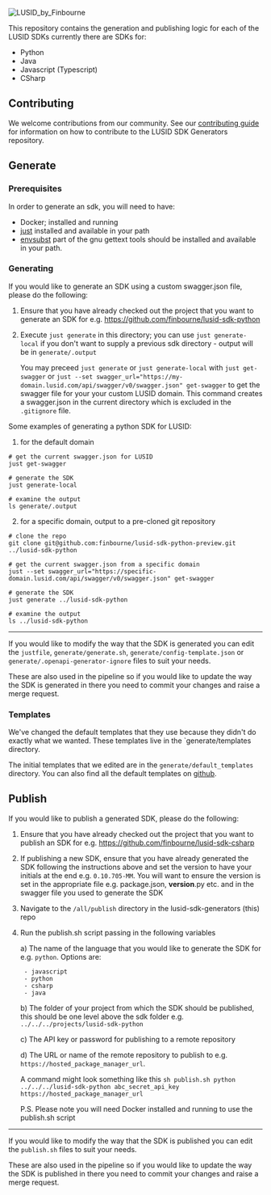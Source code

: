 ![LUSID_by_Finbourne](https://content.finbourne.com/LUSID_repo.png)

This repository contains the generation and publishing logic for each of the LUSID SDKs currently there are SDKs for:
- Python
- Java
- Javascript (Typescript)
- CSharp

## Contributing

We welcome contributions from our community. See our [contributing guide](docs/CONTRIBUTING.md) for information on how to contribute to the LUSID SDK Generators repository.
## Generate

### Prerequisites

In order to generate an sdk, you will need to have:
* Docker; installed and running
* [just](https://github.com/casey/just#installation) installed and available in your path
* [envsubst](https://www.gnu.org/software/gettext/manual/html_node/envsubst-Invocation.html) part of the gnu gettext tools should be installed and available in your path.

### Generating
If you would like to generate an SDK using a custom swagger.json file, please do the following:

1) Ensure that you have already checked out the project that you want to generate an SDK for e.g. https://github.com/finbourne/lusid-sdk-python
2) Execute `just generate` in this directory; you can use `just generate-local` if you don't want to supply a previous sdk directory - output will be in `generate/.output`

    You may preceed `just generate` or `just generate-local` with `just get-swagger` or `just --set swagger_url="https://my-domain.lusid.com/api/swagger/v0/swagger.json" get-swagger` to get the swagger file for your your custom LUSID domain. This command creates a swagger.json in the current directory which is excluded in the `.gitignore` file.
    
Some examples of generating a python SDK for LUSID:

1. for the default domain
```
# get the current swagger.json for LUSID
just get-swagger

# generate the SDK
just generate-local

# examine the output
ls generate/.output
```

2. for a specific domain, output to a pre-cloned git repository
```
# clone the repo
git clone git@github.com:finbourne/lusid-sdk-python-preview.git ../lusid-sdk-python

# get the current swagger.json from a specific domain
just --set swagger_url="https://specific-domain.lusid.com/api/swagger/v0/swagger.json" get-swagger

# generate the SDK
just generate ../lusid-sdk-python

# examine the output
ls ../lusid-sdk-python
```

----

If you would like to modify the way that the SDK is generated you can edit the `justfile`, `generate/generate.sh`, `generate/config-template.json` or `generate/.openapi-generator-ignore` files to suit your needs.

These are also used in the pipeline so if you would like to update the way the SDK is generated in there you need to commit your changes and raise a merge request.

### Templates

We've changed the default templates that they use because they didn't do exactly what we wanted. These templates live in the `generate/templates directory.

The initial templates that we edited are in the `generate/default_templates` directory. You can also find all the default templates on [github](https://github.com/OpenAPITools/openapi-generator/tree/master/modules/openapi-generator/src/main/resources/python-nextgen).

## Publish

If you would like to publish a generated SDK, please do the following:

1) Ensure that you have already checked out the project that you want to publish an SDK for e.g. https://github.com/finbourne/lusid-sdk-csharp
2) If publishing a new SDK, ensure that you have already generated the SDK following the instructions above and set the version to have your initials at the end e.g. `0.10.705-MM`. You will
want to ensure the version is set in the appropriate file e.g. package.json, __version__.py etc. and in the swagger file you used to generate the SDK
2) Navigate to the `/all/publish` directory in the lusid-sdk-generators (this) repo
3) Run the publish.sh script passing in the following variables

    a) The name of the language that you would like to generate the SDK for e.g. `python`. Options are:

        - javascript
        - python
        - csharp
        - java

    b) The folder of your project from which the SDK should be published, this should be one level above the sdk folder e.g. `../../../projects/lusid-sdk-python`

    c) The API key or password for publishing to a remote repository

    d) The URL or name of the remote repository to publish to e.g. `https://hosted_package_manager_url`.

    A command might look something like this `sh publish.sh python ../../../lusid-sdk-python abc_secret_api_key https://hosted_package_manager_url`

    P.S. Please note you will need Docker installed and running to use the publish.sh script
----

If you would like to modify the way that the SDK is published you can edit the `publish.sh` files to suit your needs.

These are also used in the pipeline so if you would like to update the way the SDK is published in there you need to commit your changes and raise a merge request.
